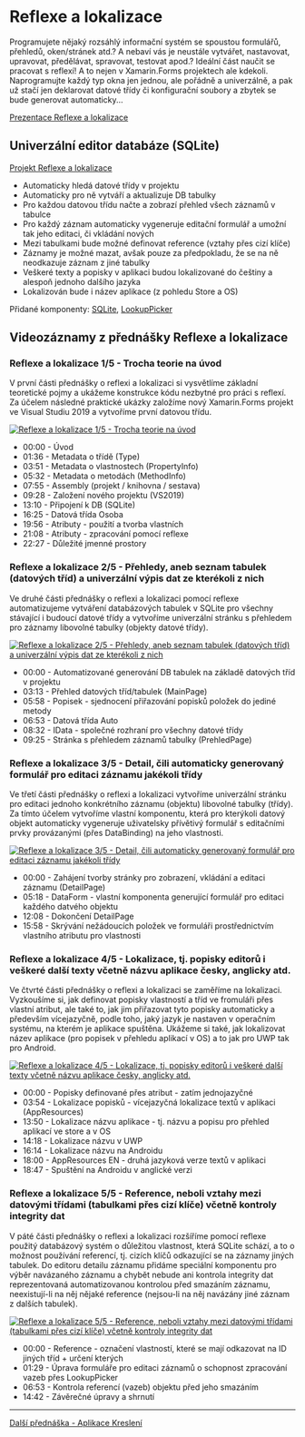 # Reflexe a lokalizace

Programujete nějaký rozsáhlý informační systém se spoustou formulářů, přehledů, oken/stránek atd.? 
A nebaví vás je neustále vytvářet, nastavovat, upravovat, předělávat, spravovat, testovat apod.?
Ideální část naučit se pracovat s reflexí! A to nejen v Xamarin.Forms projektech ale kdekoli.
Naprogramujte každý typ okna jen jednou, ale pořádně a univerzálně, a pak už stačí jen deklarovat datové třídy či konfigurační soubory a zbytek se bude generovat automaticky...

[Prezentace Reflexe a lokalizace](https://github.com/PetrVobornik/prednasky/blob/master/Xamarin.Forms/07-Reflexe/reflexe.ppsx?raw=true)


## Univerzální editor databáze (SQLite)

[Projekt Reflexe a lokalizace](https://github.com/PetrVobornik/prednasky/tree/master/Xamarin.Forms/07-Reflexe/Reflexe)

* Automaticky hledá datové třídy v projektu
* Automaticky pro ně vytváří a aktualizuje DB tabulky
* Pro každou datovou třídu načte a zobrazí přehled všech záznamů v tabulce
* Pro každý záznam automaticky vygeneruje editační formulář a umožní tak jeho editaci, či vkládání nových
* Mezi tabulkami bude možné definovat reference (vztahy přes cizí klíče)
* Záznamy je možné mazat, avšak pouze za předpokladu, že se na ně neodkazuje záznam z jiné tabulky
* Veškeré texty a popisky v aplikaci budou lokalizované do češtiny a alespoň jednoho dalšího jazyka
* Lokalizován bude i název aplikace (z pohledu Store a OS)

Přidané komponenty: [SQLite](https://www.nuget.org/packages/sqlite-net-pcl/), [LookupPicker](https://www.nuget.org/packages/Amporis.Xamarin.Forms.LookupPicker)


## Videozáznamy z přednášky Reflexe a lokalizace

### Reflexe a lokalizace 1/5 - Trocha teorie na úvod

V první části přednášky o reflexi a lokalizaci si vysvětlíme základní teoretické pojmy a ukážeme konstrukce kódu nezbytné pro práci s reflexí. Za účelem následné praktické ukázky založíme nový Xamarin.Forms projekt ve Visual Studiu 2019 a vytvoříme první datovou třídu.

[![Reflexe a lokalizace 1/5 - Trocha teorie na úvod](https://img.youtube.com/vi/dDDKcubt_t4/0.jpg)](https://www.youtube.com/watch?v=dDDKcubt_t4)

* 00:00 - Úvod
* 01:36 - Metadata o třídě (Type)
* 03:51 - Metadata o vlastnostech (PropertyInfo)
* 05:32 - Metadata o metodách (MethodInfo)
* 07:55 - Assembly (projekt / knihovna / sestava)
* 09:28 - Založení nového projektu (VS2019)
* 13:10 - Připojení k DB (SQLite)
* 16:25 - Datová třída Osoba
* 19:56 - Atributy - použití a tvorba vlastních
* 21:08 - Atributy - zpracování pomocí reflexe
* 22:27 - Důležité jmenné prostory


### Reflexe a lokalizace 2/5 - Přehledy, aneb seznam tabulek (datových tříd) a univerzální výpis dat ze kterékoli z nich

Ve druhé části přednášky o reflexi a lokalizaci pomocí reflexe automatizujeme vytváření databázových tabulek v SQLite pro všechny stávající i budoucí datové třídy a vytvoříme univerzální stránku s přehledem pro záznamy libovolné tabulky (objekty datové třídy).

[![Reflexe a lokalizace 2/5 - Přehledy, aneb seznam tabulek (datových tříd) a univerzální výpis dat ze kterékoli z nich](https://img.youtube.com/vi/7MYsFQd4eyQ/0.jpg)](https://www.youtube.com/watch?v=7MYsFQd4eyQ)

* 00:00 - Automatizované generování DB tabulek na základě datových tříd v projektu
* 03:13 - Přehled datových tříd/tabulek (MainPage)
* 05:58 - Popisek - sjednocení přiřazování popisků položek do jediné metody
* 06:53 - Datová třída Auto
* 08:32 - IData - společné rozhraní pro všechny datové třídy
* 09:25 - Stránka s přehledem záznamů tabulky (PrehledPage)


### Reflexe a lokalizace 3/5 - Detail, čili automaticky generovaný formulář pro editaci záznamu jakékoli třídy

Ve třetí části přednášky o reflexi a lokalizaci vytvoříme univerzální stránku pro editaci jednoho konkrétního záznamu (objektu) libovolné tabulky (třídy). Za tímto účelem vytvoříme vlastní komponentu, která pro kterýkoli datový objekt automaticky vygeneruje uživatelsky přívětivý formulář s editačními prvky provázanými (přes DataBinding) na jeho vlastnosti.

[![Reflexe a lokalizace 3/5 - Detail, čili automaticky generovaný formulář pro editaci záznamu jakékoli třídy](https://img.youtube.com/vi/dsWxY9fxcag/0.jpg)](https://www.youtube.com/watch?v=dsWxY9fxcag)

* 00:00 - Zahájení tvorby stránky pro zobrazení, vkládání a editaci záznamu (DetailPage)
* 05:18 - DataForm - vlastní komponenta generující formulář pro editaci každého datvého objektu
* 12:08 - Dokončení DetailPage
* 15:58 - Skrývání nežádoucích položek ve formuláři prostřednictvím vlastního atributu pro vlastnosti


### Reflexe a lokalizace 4/5 - Lokalizace, tj. popisky editorů i veškeré další texty včetně názvu aplikace česky, anglicky atd.

Ve čtvrté části přednášky o reflexi a lokalizaci se zaměříme na lokalizaci. Vyzkoušíme si, jak definovat popisky vlastností a tříd ve fromuláři přes vlastní atribut, ale také to, jak jim přiřazovat tyto popisky automaticky a především vícejazyčně, podle toho, jaký jazyk je nastaven v operačním systému, na kterém je aplikace spuštěna. Ukážeme si také, jak lokalizovat název aplikace (pro popisek v přehledu aplikací v OS) a to jak pro UWP tak pro Android.

[![Reflexe a lokalizace 4/5 - Lokalizace, tj. popisky editorů i veškeré další texty včetně názvu aplikace česky, anglicky atd.](https://img.youtube.com/vi/pZHwUEavbCo/0.jpg)](https://www.youtube.com/watch?v=pZHwUEavbCo)

* 00:00 - Popisky definované přes atribut - zatím jednojazyčné
* 03:54 - Lokalizace popisků - vícejazyčná lokalizace textů v aplikaci (AppResources)
* 13:50 - Lokalizace názvu aplikace - tj. názvu a popisu pro přehled aplikací ve store a v OS
* 14:18 - Lokalizace názvu v UWP
* 16:14 - Lokalizace názvu na Androidu
* 18:00 - AppResources EN - druhá jazyková verze textů v aplikaci
* 18:47 - Spuštění na Androidu v anglické verzi


### Reflexe a lokalizace 5/5 - Reference, neboli vztahy mezi datovými třídami (tabulkami přes cizí klíče) včetně kontroly integrity dat

V páté části přednášky o reflexi a lokalizaci rozšíříme pomocí reflexe použitý databázový systém o důležitou vlastnost, která SQLite schází, a to o možnost používání referencí, tj. cizích klíčů odkazující se na záznamy jiných tabulek. Do editoru detailu záznamu přidáme speciální komponentu pro výběr navázaného záznamu a chybět nebude ani kontrola integrity dat reprezentovaná automatizovanou kontrolou před smazáním záznamu, neexistují-li na něj nějaké reference (nejsou-li na něj navázány jiné záznam z dalších tabulek).

[![Reflexe a lokalizace 5/5 - Reference, neboli vztahy mezi datovými třídami (tabulkami přes cizí klíče) včetně kontroly integrity dat](https://img.youtube.com/vi/3lIGCYMMaMA/0.jpg)](https://www.youtube.com/watch?v=3lIGCYMMaMA)

* 00:00 - Reference - označení vlastností, které se mají odkazovat na ID jiných tříd + určení kterých
* 01:29 - Úprava formuláře pro editaci záznamů o schopnost zpracování vazeb přes LookupPicker
* 06:53 - Kontrola referencí (vazeb) objektu před jeho smazáním
* 14:42 - Závěrečné úpravy a shrnutí

---

[Další přednáška - Aplikace Kreslení](https://github.com/PetrVobornik/prednasky/tree/master/Xamarin.Forms/08-Kresleni)
